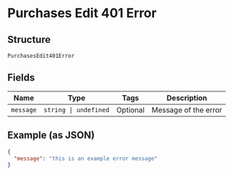 
# Purchases Edit 401 Error

## Structure

`PurchasesEdit401Error`

## Fields

| Name | Type | Tags | Description |
|  --- | --- | --- | --- |
| `message` | `string \| undefined` | Optional | Message of the error |

## Example (as JSON)

```json
{
  "message": "this is an example error message"
}
```

